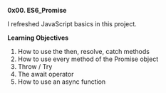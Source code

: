 __0x00. ES6_Promise__

I refreshed JavaScript basics in this project.

__Learning Objectives__
1. How to use the then, resolve, catch methods
2. How to use every method of the Promise object
3. Throw / Try
4. The await operator
5. How to use an async function

